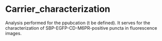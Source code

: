 # Carrier_characterization
Analysis performed for the ppubcation (t be defined). It serves for the characterization of SBP-EGFP-CD-M6PR-positive puncta in fluorescence images. 
